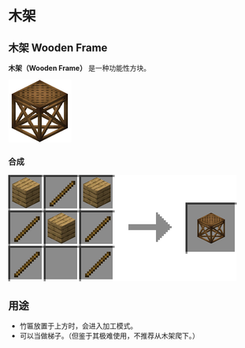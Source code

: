 # 木架

## 木架 Wooden Frame

**木架（Wooden Frame）** 是一种功能性方块。

![&#x6728;&#x67B6;](../.gitbook/assets/wooden_frame.png)

### 合成

![&#x4EFB;&#x610F;&#x6728;&#x677F; \* 3 + &#x6728;&#x68CD; \* 5 &#x2192; &#x6728;&#x67B6; \* 1](../.gitbook/assets/wooden_frame_recipe.png)

## 用途

* 竹匾放置于上方时，会进入加工模式。
* 可以当做梯子。（但鉴于其极难使用，不推荐从木架爬下。）

